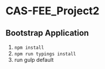 # CAS-FEE_Project2

## Bootstrap Application

1. `npm install`
2. `npm run typings install`
3. run gulp default